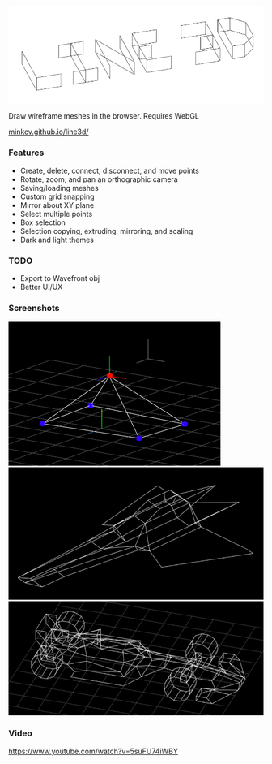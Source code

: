 ![logo](./logo.png)

Draw wireframe meshes in the browser. Requires WebGL

[minkcv.github.io/line3d/](https://minkcv.github.io/line3d/)

### Features
- Create, delete, connect, disconnect, and move points
- Rotate, zoom, and pan an orthographic camera
- Saving/loading meshes
- Custom grid snapping
- Mirror about XY plane
- Select multiple points
- Box selection
- Selection copying, extruding, mirroring, and scaling
- Dark and light themes

### TODO
- Export to Wavefront obj
- Better UI/UX

### Screenshots
![screenshot](./screenshot.PNG)
![screenshot](./screenshot2.PNG)
![screenshot](./screenshot3.PNG)

### Video
https://www.youtube.com/watch?v=5suFU74iWBY